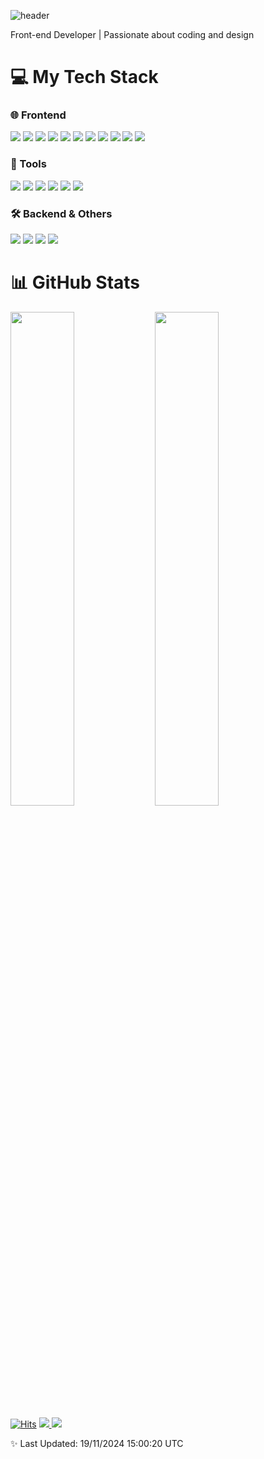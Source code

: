 ![header](https://capsule-render.vercel.app/api?type=waving&color=0:120A8F,50:c779d0,100:4bc0c8&height=200&text=Seungho&fontColor=ffffff&fontAlign=70&fontAlignY=40&animation=twinkling)



<div align="left">
<p>Front-end Developer | Passionate about coding and design</p>
</div>

<h1 align="left">💻 My Tech Stack</h1>

<div align="left">
<h3>🌐 Frontend</h3>
  <img src="https://img.shields.io/badge/HTML5-E34F26?style=for-the-badge&logo=HTML5&logoColor=white">
  <img src="https://img.shields.io/badge/CSS3-1572B6?style=for-the-badge&logo=CSS3&logoColor=white">
  <img src="https://img.shields.io/badge/JavaScript-F7DF1E?style=for-the-badge&logo=javascript&logoColor=white">
  <img src="https://img.shields.io/badge/TypeScript-3178C6?style=for-the-badge&logo=typescript&logoColor=white">
  <img src="https://img.shields.io/badge/React-61DAFB?style=for-the-badge&logo=React&logoColor=white">
  <img src="https://img.shields.io/badge/Next.js-000000?style=for-the-badge&logo=Next.js&logoColor=white">
  <img src="https://img.shields.io/badge/Redux-764ABC?style=for-the-badge&logo=Redux&logoColor=white">
  <img src="https://img.shields.io/badge/React Query-FF4154?style=for-the-badge&logo=React Query&logoColor=white">
  <img src="https://img.shields.io/badge/Recoil-007af4?style=for-the-badge&logo=Recoil&logoColor=white">
  <img src="https://img.shields.io/badge/Tailwind CSS-06B6D4?style=for-the-badge&logo=Tailwind CSS&logoColor=white">
  <img src="https://img.shields.io/badge/StyledComponents-DB7093?style=for-the-badge&logo=styled-components&logoColor=white">

<h3>🔧 Tools</h3>
  <img src="https://img.shields.io/badge/Git-F05032?style=for-the-badge&logo=Git&logoColor=white">
  <img src="https://img.shields.io/badge/GitHub-181717?style=for-the-badge&logo=GitHub&logoColor=white">
  <img src="https://img.shields.io/badge/Prettier-F7B93E?style=for-the-badge&logo=Prettier&logoColor=white">
  <img src="https://img.shields.io/badge/ESLint-4B32C3?style=for-the-badge&logo=ESLint&logoColor=white">
  <img src="https://img.shields.io/badge/Figma-F24E1E?style=for-the-badge&logo=Figma&logoColor=white">
  <img src="https://img.shields.io/badge/Vercel-000000?style=for-the-badge&logo=Vercel&logoColor=white">

<h3>🛠 Backend & Others</h3>
  <img src="https://img.shields.io/badge/Docker-2496ED?style=for-the-badge&logo=Docker&logoColor=white">
  <img src="https://img.shields.io/badge/MySQL-4479A1?style=for-the-badge&logo=MySQL&logoColor=white">
  <img src="https://img.shields.io/badge/Linux-FCC624?style=for-the-badge&logo=Linux&logoColor=white">
  <img src="https://img.shields.io/badge/Jenkins-D24939?style=for-the-badge&logo=Jenkins&logoColor=white">
</div>

<h1 align="left">📊 GitHub Stats</h1>

<div >
  <img src="https://github-readme-stats.vercel.app/api?username=seunghowhite&show_icons=true&theme=dark&hide_border=true&count_private=true&include_all_commits=true" width="45%">
  <img src="https://github-readme-streak-stats.herokuapp.com/?user=seunghowhite&theme=dark&hide_border=true" width="45%">
</div>

<div align="">
  
[![Hits](https://hits.seeyoufarm.com/api/count/incr/badge.svg?url=https%3A%2F%2Fgithub.com%2Fseunghowhite&count_bg=%23000000&title_bg=%230477FB&icon=&icon_color=%23E7E7E7&title=Views&edge_flat=false)](https://hits.seeyoufarm.com)
  <a href="mailto:hey.qortmdgh0320@gmail.com">
  <img src="https://img.shields.io/badge/Mail-EA4335?style=flat-square&logo=Gmail&logoColor=white"/>
</a>
<a href="https://github.com/seunghowhite">
  <img src="https://img.shields.io/badge/GitHub-181717?style=flat-square&logo=github&logoColor=white"/>
</a>
</div>

<p align="left">✨ Last Updated: 19/11/2024 15:00:20 UTC</p>
